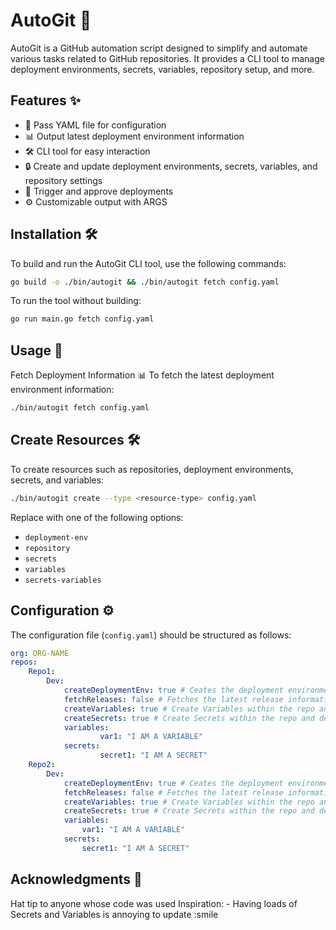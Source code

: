 # AutoGit 🚀

AutoGit is a GitHub automation script designed to simplify and automate various tasks related to GitHub repositories. It provides a CLI tool to manage deployment environments, secrets, variables, repository setup, and more.

## Features ✨

- 📄 Pass YAML file for configuration
- 📊 Output latest deployment environment information
- 🛠️ CLI tool for easy interaction
- 🔒 Create and update deployment environments, secrets, variables, and repository settings
- 🚀 Trigger and approve deployments
- ⚙️ Customizable output with ARGS

## Installation 🛠️

To build and run the AutoGit CLI tool, use the following commands:

```sh
go build -o ./bin/autogit && ./bin/autogit fetch config.yaml
```

To run the tool without building:
```sh
go run main.go fetch config.yaml
```

## Usage 📖
Fetch Deployment Information 📊
To fetch the latest deployment environment information:
```sh
./bin/autogit fetch config.yaml
```
## Create Resources 🛠️
To create resources such as repositories, deployment environments, secrets, and variables:
```sh
./bin/autogit create --type <resource-type> config.yaml
```
Replace <resource-type> with one of the following options:

- `deployment-env`
- `repository`
- `secrets`
- `variables`
- `secrets-variables`

## Configuration ⚙️
The configuration file (`config.yaml`) should be structured as follows:
```YAML
org: ORG-NAME
repos:
	Repo1:
		Dev:
			createDeploymentEnv: true # Ceates the deployment environments 
			fetchReleases: false # Fetches the latest release information on the environment -- Not included in ALL command
			createVariables: true # Create Variables within the repo and deployment environment
			createSecrets: true # Create Secrets within the repo and deployment environment
			variables:
					var1: "I AM A VARIABLE"
			secrets:
					secret1: "I AM A SECRET"
	Repo2:
		Dev:
			createDeploymentEnv: true # Ceates the deployment environments 
			fetchReleases: false # Fetches the latest release information on the environment -- Not included in ALL command
			createVariables: true # Create Variables within the repo and deployment environment
			createSecrets: true # Create Secrets within the repo and deployment environment
			variables:
				var1: "I AM A VARIABLE"
			secrets:
				secret1: "I AM A SECRET"
```


## Acknowledgments 🙏
Hat tip to anyone whose code was used
Inspiration:
    - Having loads of Secrets and Variables is annoying to update :smile